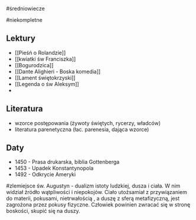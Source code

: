 #średniowiecze


#niekompletne 
## Lektury
- [[Pieśń o Rolandzie]]
- [[kwiatki św Franciszka]]
- [[Bogurodzica]]
- [[Dante Alighieri - Boska komedia]]
- [[Lament świętokrzyski]]
- [[Legenda o św Aleksym]]
- 
## Literatura
- wzorce postępowania (żywoty świętych, rycerzy, władców)
- literatura parenetyczna (łac. parenesia, dająca wzorce)

## Daty
- 1450 - Prasa drukarska, biblia Gottenberga
- 1453 - Upadek Konstantynopola
- 1492 - Odkrycie Ameryki



#zlemiejsce
św. Augustyn - dualizm istoty ludzkiej, dusza i ciała. W nim widział źródło wątpliwości i niepokojów. Ciało utożsamiał z przywiązaniem do materii, pokusami, nietrwałością , a duszę z sferą metafizyczną, jest zagrożona przez pokusy fizyczne. Człowiek powinien zwracać się w stronę boskości, skupić się na duszy.

